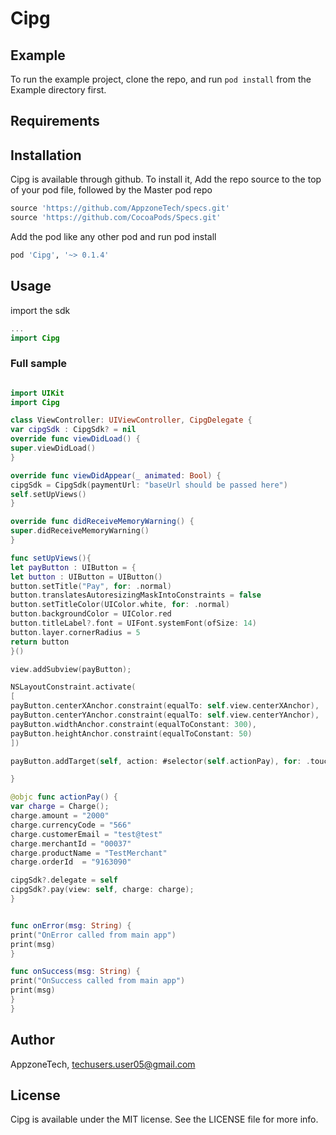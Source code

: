 # Cipg

## Example

To run the example project, clone the repo, and run `pod install` from the Example directory first.

## Requirements

## Installation

Cipg is available through github. To install
it,  Add the repo source to the top of your pod file, followed by the Master pod repo

```ruby
source 'https://github.com/AppzoneTech/specs.git'
source 'https://github.com/CocoaPods/Specs.git'
```

Add the pod like any other pod and run pod install

```ruby
pod 'Cipg', '~> 0.1.4'
```

## Usage

import the sdk 

```swift
...
import Cipg
```

###  Full sample
```swift

import UIKit
import Cipg

class ViewController: UIViewController, CipgDelegate {
var cipgSdk : CipgSdk? = nil
override func viewDidLoad() {
super.viewDidLoad()
}

override func viewDidAppear(_ animated: Bool) {
cipgSdk = CipgSdk(paymentUrl: "baseUrl should be passed here")
self.setUpViews()
}

override func didReceiveMemoryWarning() {
super.didReceiveMemoryWarning()
}

func setUpViews(){
let payButton : UIButton = {
let button : UIButton = UIButton()
button.setTitle("Pay", for: .normal)
button.translatesAutoresizingMaskIntoConstraints = false
button.setTitleColor(UIColor.white, for: .normal)
button.backgroundColor = UIColor.red
button.titleLabel?.font = UIFont.systemFont(ofSize: 14)
button.layer.cornerRadius = 5
return button
}()

view.addSubview(payButton);

NSLayoutConstraint.activate(
[
payButton.centerXAnchor.constraint(equalTo: self.view.centerXAnchor),
payButton.centerYAnchor.constraint(equalTo: self.view.centerYAnchor),
payButton.widthAnchor.constraint(equalToConstant: 300),
payButton.heightAnchor.constraint(equalToConstant: 50)
])

payButton.addTarget(self, action: #selector(self.actionPay), for: .touchUpInside)

}

@objc func actionPay() {
var charge = Charge();
charge.amount = "2000"
charge.currencyCode = "566"
charge.customerEmail = "test@test"
charge.merchantId = "00037"
charge.productName = "TestMerchant"
charge.orderId  = "9163090"

cipgSdk?.delegate = self
cipgSdk?.pay(view: self, charge: charge);
}


func onError(msg: String) {
print("OnError called from main app")
print(msg)
}

func onSuccess(msg: String) {
print("OnSuccess called from main app")
print(msg)
}
}
```



## Author

AppzoneTech, techusers.user05@gmail.com

## License

Cipg is available under the MIT license. See the LICENSE file for more info.

